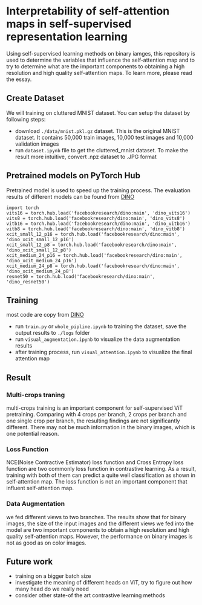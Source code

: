 # Interpretability of self-attention maps in self-supervised representation learning
Using self-supervised learning methods on binary iamges, this repository is used to determine the variables that influence the self-attention map and to try to determine what are the important components to obtaining a high resolution and high quality self-attention maps. To learn more, please read the essay.
## Create Dataset
We will training on cluttered MNIST dataset. You can setup the dataset by following steps:
- download `./data/mnist.pkl.gz` dataset. This is the original MNIST dataset. It contains 50,000 train images, 10,000 test images and 10,000 validation images <br>
- run `dataset.ipynb` file to get the cluttered_mnist dataset. To make the result more intuitive, convert .npz dataset to .JPG format <br>
## Pretrained models on PyTorch Hub
Pretrained model is used to speed up the training process. The evaluation results of different models can be found from [DINO](https://github.com/facebookresearch/dino) <br>
```
import torch 
vits16 = torch.hub.load('facebookresearch/dino:main', 'dino_vits16') 
vits8 = torch.hub.load('facebookresearch/dino:main', 'dino_vits8') 
vitb16 = torch.hub.load('facebookresearch/dino:main', 'dino_vitb16') 
vitb8 = torch.hub.load('facebookresearch/dino:main', 'dino_vitb8') 
xcit_small_12_p16 = torch.hub.load('facebookresearch/dino:main', 'dino_xcit_small_12_p16') 
xcit_small_12_p8 = torch.hub.load('facebookresearch/dino:main', 'dino_xcit_small_12_p8') 
xcit_medium_24_p16 = torch.hub.load('facebookresearch/dino:main', 'dino_xcit_medium_24_p16') 
xcit_medium_24_p8 = torch.hub.load('facebookresearch/dino:main', 'dino_xcit_medium_24_p8') 
resnet50 = torch.hub.load('facebookresearch/dino:main', 'dino_resnet50')
```
## Training
most code are copy from [DINO](https://github.com/facebookresearch/dino) <br>
- run `train.py` or `whole_pipline.ipynb` to training the dataset, save the output results to `./logs` folder <br>
- run `visual_augmentation.ipynb` to visualize the data augmentation results <br>
- after training process, run `visual_attention.ipynb` to visualize the final attention map <br>
## Result
### Multi-crops traning
multi-crops training is an important component for self-supervised ViT pretraining. Comparing with 4 crops per branch, 2 crops per branch and one single crop per branch, the resulting findings are not significantly different. There may not be much information in the binary images, which is one potential reason.
### Loss Function
NCE(Noise Contractive Estimator) loss function and Cross Entropy loss function are two commonly loss function in contrastive learning. As a result, training with both
of them can predict a quite well classification as shown in self-attention map. The loss function is not an important component that influent self-attention map.
### Data Augmentation
we fed different views to two branches. The results show that for binary images, the size of the input images and the different views we fed into the model are two important components to obtain a high resolution and high quality self-attention maps. However, the performance on binary images is not as good as on color images. 
## Future work
- training on a bigger batch size
- investigate the meaning of different heads on ViT, try to figure out how many head do we really need
- consider other state-of the art contrastive learning methods
